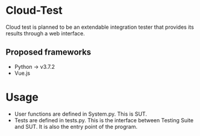# Cloud-Test
Cloud test is planned to be an extendable integration tester that provides its results through a web interface.

## Proposed frameworks
- Python -> v3.7.2
- Vue.js


# Usage
- User functions are defined in System.py. This is SUT.
- Tests are defined in tests.py. This is the interface between Testing Suite and SUT. It is also the entry point of the program.
